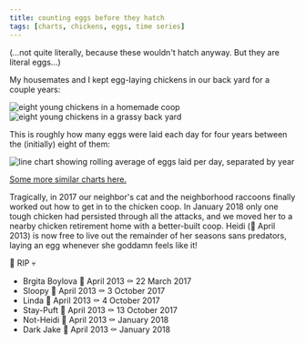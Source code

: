 ```yaml
---
title: counting eggs before they hatch
tags: [charts, chickens, eggs, time series]
---
```


(…not quite literally, because these wouldn't hatch anyway. But they are literal eggs…)

My housemates and I kept egg-laying chickens in our back yard for a couple years:

![eight young chickens in a homemade coop](https://i.imgur.com/z815102.jpg)
![eight young chickens in a grassy back yard](https://i.imgur.com/PxTn2Yb.jpg)

This is roughly how many eggs were laid each day for four years between the (initially) eight of them:

![line chart showing rolling average of eggs laid per day, separated by year](https://i.imgur.com/ypqsKor.png)

[Some more similar charts here.](http://alxndr.github.io/eggcount/)

Tragically, in 2017 our neighbor's cat and the neighborhood raccoons finally worked out how to get in to the chicken coop. In January 2018 only one tough chicken had persisted through all the attacks, and we moved her to a nearby chicken retirement home with a better-built coop. Heidi (🐣 April 2013) is now free to live out the remainder of her seasons sans predators, laying an egg whenever she goddamn feels like it!

🐔 RIP 💀
* Brgita Boylova 🐣 April 2013 ⚰ 22 March 2017
* Sloopy 🐣 April 2013 ⚰ 3 October 2017
* Linda 🐣 April 2013 ⚰ 4 October 2017
* Stay-Puft 🐣 April 2013 ⚰ 13 October 2017
* Not-Heidi 🐣 April 2013 ⚰ January 2018
* Dark Jake 🐣 April 2013 ⚰ January 2018
